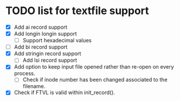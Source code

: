 TODO list for textfile support
====

- [x] Add ai record support
- [x] Add longin longin support
  - [ ] Support hexadecimal values
- [ ] Add bi record support
- [x] Add stringin record support
  - [ ] Add lsi record support
- [x] Add option to keep input file opened rather than re-open on every process.
  - [ ] Check if inode number has been changed associated to the filename.
- [x] Check if FTVL is valid within init_record().

